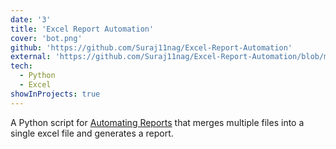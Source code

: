 ```yaml
---
date: '3'
title: 'Excel Report Automation'
cover: 'bot.png'
github: 'https://github.com/Suraj11nag/Excel-Report-Automation'
external: 'https://github.com/Suraj11nag/Excel-Report-Automation/blob/main/Excel_report_automation.py'
tech:
  - Python
  - Excel
showInProjects: true
---
```


A Python script for [Automating Reports](https://github.com/Suraj11nag/Excel-Report-Automation/blob/main/Excel_report_automation.py) that merges multiple files into a single excel file and generates a report.

